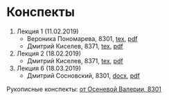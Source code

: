 # Конспекты

1. Лекция 1 (11.02.2019)
    * Вероника Пономарева, 8301, [tex](notes/ponomareva-1.tex), [pdf](notes/ponomareva-1.pdf)
    * Дмитрий Киселев, 8371, [tex](notes/kiselev-1.tex), [pdf](notes/kiselev-1.pdf)
1. Лекция 2 (18.02.2019)
    * Дмитрий Киселев, 8371, [tex](notes/kiselev-2.zip), [pdf](notes/kiselev-2.pdf)
1. Лекция 6 (18.03.2019)
    * Дмитрий Сосновский, 8301, [docx](notes/sosnovsky-6.docx), [pdf](notes/sosnovsky-6.pdf)

Рукописные конспекты: [от Осеневой Валерии, 8301](https://yadi.sk/d/kAM3sOXivn1jwA)
